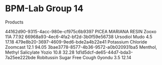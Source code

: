 # BPM-Lab Group 14

Products

<product> <id>44162d90-9315-4acc-980e-cf975c6b9397</id> <name>PICEA MARIANA RESIN</name> <producer>Zooxo</producer> <weight>11A</weight> <price>77.92</price> 
</product> <product> <id>66968a93-4ec6-4fa2-bf2d-3b0f59e56738</id> <name>Ursodiol</name> <producer>Mudo</producer> <weight>4.5</weight> <price>17.18</price> </product> 
<product> <id>479e8b20-3697-4609-9ed6-bde2a4b22e41</id> <name>Potassium Chloride</name> <producer>Zoomcast</producer> <weight>12.1</weight> <price>94.05</price> </product> 
<product> <id>3bae3778-8577-4b36-9572-a0b020931ba5</id> <name>Menthol, Methyl Salicylate</name> <producer>Yozio</producer> <weight>10.8</weight> <price>32.28</price> 
</product> <product> <id>1d1d5dcf-de65-44d7-bda3-7a25ee222bde</id> <name>Robitussin Sugar Free Cough</name> <producer>0yondu</producer> <weight>3.5</weight> <price>12.14</price> </product> 
